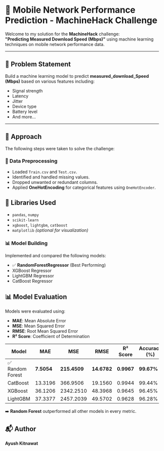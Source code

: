 # 📶 Mobile Network Performance Prediction - MachineHack Challenge

Welcome to my solution for the **MachineHack** challenge:  
**"Predicting Measured Download Speed (Mbps)"** using machine learning techniques on mobile network performance data.

---

## 📌 Problem Statement

Build a machine learning model to predict **measured_download_Speed (Mbps)** based on various features including:
- Signal strength  
- Latency  
- Jitter  
- Device type  
- Battery level  
- And more...

---

## 🚀 Approach

The following steps were taken to solve the challenge:

### 🔧 Data Preprocessing
- Loaded `Train.csv` and `Test.csv`.
- Identified and handled missing values.
- Dropped unwanted or redundant columns.
- Applied **OneHotEncoding** for categorical features using `OneHotEncoder`.

## 🧪 Libraries Used

- `pandas`, `numpy`  
- `scikit-learn`  
- `xgboost`, `lightgbm`, `catboost`  
- `matplotlib` *(optional for visualization)*

### 📊 Model Building
Implemented and compared the following models:
- ✅ **RandomForestRegressor** (Best Performing)
- XGBoost Regressor
- LightGBM Regressor
- CatBoost Regressor

## 📊 Model Evaluation

Models were evaluated using:
- **MAE**: Mean Absolute Error  
- **MSE**: Mean Squared Error  
- **RMSE**: Root Mean Squared Error  
- **R² Score**: Coefficient of Determination  

| Model         | MAE     | MSE       | RMSE     | R² Score | Accuracy (%)   |
|---------------|---------|-----------|----------|----------|----------------|
| ✅ Random Forest | **7.5054** | **215.4509** | **14.6782** | **0.9967** | **99.67%**       |
| CatBoost      | 13.3196 | 366.9506  | 19.1560  | 0.9944   | 99.44%         |
| XGBoost       | 36.1206 | 2342.2510 | 48.3968  | 0.9645   | 96.45%         |
| LightGBM      | 37.3377 | 2457.2039 | 49.5702  | 0.9628   | 96.28%         |

➡️ **Random Forest** outperformed all other models in every metric.

## 📬 Author

**Ayush Kitnawat**



